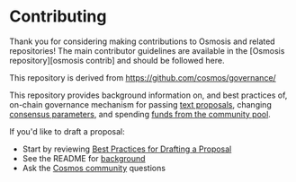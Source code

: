 # Contributing

Thank you for considering making contributions to Osmosis and related
repositories! The main contributor guidelines are available in the 
[Osmosis repository][osmosis contrib] and should be followed here.

This repository is derived from https://github.com/cosmos/governance/

This repository provides background information on, and best practices of, 
on-chain governance mechanism for passing [text proposals][text proposals], changing [consensus parameters][consensus params], 
and spending [funds from the community pool][community pool].

If you'd like to draft a proposal:
- Start by reviewing [Best Practices for Drafting a Proposal][best practices]
- See the README for [background][readme background]
- Ask the [Cosmos community][community] questions

[gaia contrib]: https://github.com/cosmos/gaia/blob/main/CONTRIBUTING.md
[text proposals]: ./text
[consensus params]: ./params-change
[community pool]: ./community-pool-spend
[best practices]: ./best_practices.md
[readme background]: ./README.md#Contents
[community]: ./README.md#Community
